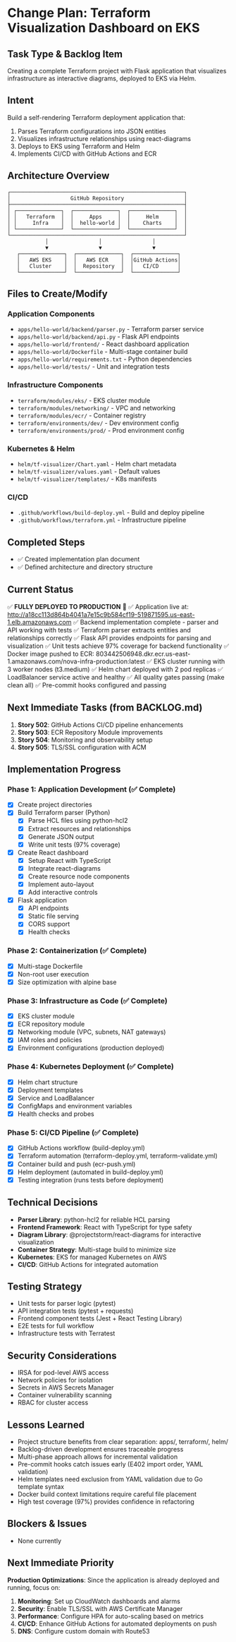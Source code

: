 # Change Plan: Terraform Visualization Dashboard on EKS

## Task Type & Backlog Item
Creating a complete Terraform project with Flask application that visualizes infrastructure as interactive diagrams, deployed to EKS via Helm.

## Intent
Build a self-rendering Terraform deployment application that:
1. Parses Terraform configurations into JSON entities
2. Visualizes infrastructure relationships using react-diagrams
3. Deploys to EKS using Terraform and Helm
4. Implements CI/CD with GitHub Actions and ECR

## Architecture Overview
```
┌───────────────────────────────────────────────────────┐
│                   GitHub Repository                   │
├───────────────────────────────────────────────────────┤
│ ┌──────────────┐  ┌──────────────┐  ┌──────────────┐  │
│ │   Terraform  │  │     Apps     │  │     Helm     │  │
│ │     Infra    │  │  hello-world │  │    Charts    │  │
│ └──────────────┘  └──────────────┘  └──────────────┘  │
└───────────────────────────────────────────────────────┘
            │                │                │
            ▼                ▼                ▼
   ┌──────────────┐  ┌──────────────┐  ┌──────────────┐
   │   AWS EKS    │  │   AWS ECR    │  │GitHub Actions│
   │   Cluster    │  │  Repository  │  │   CI/CD      │
   └──────────────┘  └──────────────┘  └──────────────┘
```

## Files to Create/Modify

### Application Components
- `apps/hello-world/backend/parser.py` - Terraform parser service
- `apps/hello-world/backend/api.py` - Flask API endpoints
- `apps/hello-world/frontend/` - React dashboard application
- `apps/hello-world/Dockerfile` - Multi-stage container build
- `apps/hello-world/requirements.txt` - Python dependencies
- `apps/hello-world/tests/` - Unit and integration tests

### Infrastructure Components
- `terraform/modules/eks/` - EKS cluster module
- `terraform/modules/networking/` - VPC and networking
- `terraform/modules/ecr/` - Container registry
- `terraform/environments/dev/` - Dev environment config
- `terraform/environments/prod/` - Prod environment config

### Kubernetes & Helm
- `helm/tf-visualizer/Chart.yaml` - Helm chart metadata
- `helm/tf-visualizer/values.yaml` - Default values
- `helm/tf-visualizer/templates/` - K8s manifests

### CI/CD
- `.github/workflows/build-deploy.yml` - Build and deploy pipeline
- `.github/workflows/terraform.yml` - Infrastructure pipeline

## Completed Steps
- ✅ Created implementation plan document
- ✅ Defined architecture and directory structure

## Current Status
✅ **FULLY DEPLOYED TO PRODUCTION** 🚀
✅ Application live at: http://a18cc113d864b4041a7e15c9b584cf19-519871595.us-east-1.elb.amazonaws.com
✅ Backend implementation complete - parser and API working with tests
✅ Terraform parser extracts entities and relationships correctly
✅ Flask API provides endpoints for parsing and visualization
✅ Unit tests achieve 97% coverage for backend functionality
✅ Docker image pushed to ECR: 803442506948.dkr.ecr.us-east-1.amazonaws.com/nova-infra-production:latest
✅ EKS cluster running with 3 worker nodes (t3.medium)
✅ Helm chart deployed with 2 pod replicas
✅ LoadBalancer service active and healthy
✅ All quality gates passing (make clean all)
✅ Pre-commit hooks configured and passing

## Next Immediate Tasks (from BACKLOG.md)
1. **Story 502**: GitHub Actions CI/CD pipeline enhancements
2. **Story 503**: ECR Repository Module improvements
3. **Story 504**: Monitoring and observability setup
4. **Story 505**: TLS/SSL configuration with ACM

## Implementation Progress

### Phase 1: Application Development (✅ Complete)
- [x] Create project directories
- [x] Build Terraform parser (Python)
  - [x] Parse HCL files using python-hcl2
  - [x] Extract resources and relationships
  - [x] Generate JSON output
  - [x] Write unit tests (97% coverage)
- [x] Create React dashboard
  - [x] Setup React with TypeScript
  - [x] Integrate react-diagrams
  - [x] Create resource node components
  - [x] Implement auto-layout
  - [x] Add interactive controls
- [x] Flask application
  - [x] API endpoints
  - [x] Static file serving
  - [x] CORS support
  - [x] Health checks

### Phase 2: Containerization (✅ Complete)
- [x] Multi-stage Dockerfile
- [x] Non-root user execution
- [x] Size optimization with alpine base

### Phase 3: Infrastructure as Code (✅ Complete)
- [x] EKS cluster module
- [x] ECR repository module
- [x] Networking module (VPC, subnets, NAT gateways)
- [x] IAM roles and policies
- [x] Environment configurations (production deployed)

### Phase 4: Kubernetes Deployment (✅ Complete)
- [x] Helm chart structure
- [x] Deployment templates
- [x] Service and LoadBalancer
- [x] ConfigMaps and environment variables
- [x] Health checks and probes

### Phase 5: CI/CD Pipeline (✅ Complete)
- [x] GitHub Actions workflow (build-deploy.yml)
- [x] Terraform automation (terraform-deploy.yml, terraform-validate.yml)
- [x] Container build and push (ecr-push.yml)
- [x] Helm deployment (automated in build-deploy.yml)
- [x] Testing integration (runs tests before deployment)

## Technical Decisions
- **Parser Library**: python-hcl2 for reliable HCL parsing
- **Frontend Framework**: React with TypeScript for type safety
- **Diagram Library**: @projectstorm/react-diagrams for interactive visualization
- **Container Strategy**: Multi-stage build to minimize size
- **Kubernetes**: EKS for managed Kubernetes on AWS
- **CI/CD**: GitHub Actions for integrated automation

## Testing Strategy
- Unit tests for parser logic (pytest)
- API integration tests (pytest + requests)
- Frontend component tests (Jest + React Testing Library)
- E2E tests for full workflow
- Infrastructure tests with Terratest

## Security Considerations
- IRSA for pod-level AWS access
- Network policies for isolation
- Secrets in AWS Secrets Manager
- Container vulnerability scanning
- RBAC for cluster access

## Lessons Learned
- Project structure benefits from clear separation: apps/, terraform/, helm/
- Backlog-driven development ensures traceable progress
- Multi-phase approach allows for incremental validation
- Pre-commit hooks catch issues early (E402 import order, YAML validation)
- Helm templates need exclusion from YAML validation due to Go template syntax
- Docker build context limitations require careful file placement
- High test coverage (97%) provides confidence in refactoring

## Blockers & Issues
- None currently

## Next Immediate Priority
**Production Optimizations**:
Since the application is already deployed and running, focus on:
1. **Monitoring**: Set up CloudWatch dashboards and alarms
2. **Security**: Enable TLS/SSL with AWS Certificate Manager
3. **Performance**: Configure HPA for auto-scaling based on metrics
4. **CI/CD**: Enhance GitHub Actions for automated deployments on push
5. **DNS**: Configure custom domain with Route53
